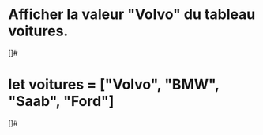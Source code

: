 # Afficher  la valeur  "Volvo" du tableau voitures.
[]#
# let  voitures = ["Volvo", "BMW", "Saab", "Ford"]
[]#